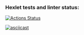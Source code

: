 ### Hexlet tests and linter status:
[![Actions Status](https://github.com/vppatrick/java-project-71/actions/workflows/hexlet-check.yml/badge.svg)](https://github.com/vppatrick/java-project-71/actions)

[![asciicast](https://asciinema.org/a/kz0GbdXqFwzoAKi99hiuKwp2y.svg)](https://asciinema.org/a/kz0GbdXqFwzoAKi99hiuKwp2y)
